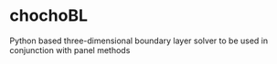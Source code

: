 # chochoBL
Python based three-dimensional boundary layer solver to be used in conjunction with panel methods
